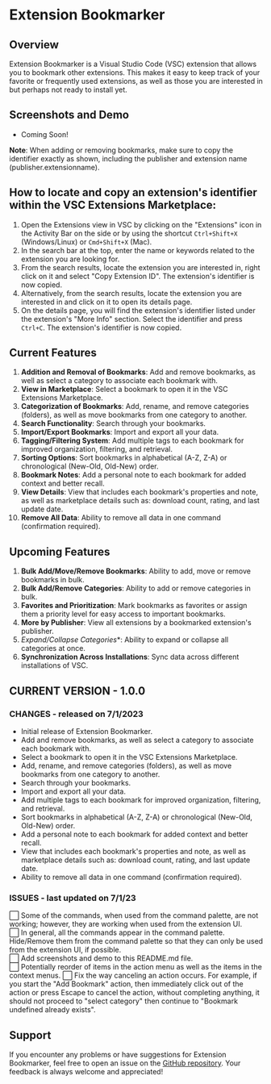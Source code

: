Extension Bookmarker
====================

Overview
--------

Extension Bookmarker is a Visual Studio Code (VSC) extension that allows you to bookmark other extensions. This makes it easy to keep track of your favorite or frequently used extensions, as well as those you are interested in but perhaps not ready to install yet.

Screenshots and Demo
-----------------
- Coming Soon!

**Note**: When adding or removing bookmarks, make sure to copy the identifier exactly as shown, including the publisher and extension name (publisher.extensionname).

How to locate and copy an extension's identifier within the VSC Extensions Marketplace:
-------------------------------------------------------------------------------------------
1. Open the Extensions view in VSC by clicking on the "Extensions" icon in the Activity Bar on the side or by using the shortcut `Ctrl+Shift+X` (Windows/Linux) or `Cmd+Shift+X` (Mac).
2. In the search bar at the top, enter the name or keywords related to the extension you are looking for.
3. From the search results, locate the extension you are interested in, right click on it and select "Copy Extension ID". The extension's identifier is now copied.
3. Alternatively, from the search results, locate the extension you are interested in and click on it to open its details page.
4. On the details page, you will find the extension's identifier listed under the extension's "More Info" section. Select the identifier and press `Ctrl+C`. The extension's identifier is now copied.

Current Features
-----------------
1. **Addition and Removal of Bookmarks**: Add and remove bookmarks, as well as select a category to associate each bookmark with.
2. **View in Marketplace**: Select a bookmark to open it in the VSC Extensions Marketplace.
3. **Categorization of Bookmarks**: Add, rename, and remove categories (folders), as well as move bookmarks from one category to another.
4. **Search Functionality**: Search through your bookmarks.
5. **Import/Export Bookmarks**: Import and export all your data.
6. **Tagging/Filtering System**: Add multiple tags to each bookmark for improved organization, filtering, and retrieval.
7. **Sorting Options**: Sort bookmarks in alphabetical (A-Z, Z-A) or chronological (New-Old, Old-New) order.
8. **Bookmark Notes**: Add a personal note to each bookmark for added context and better recall.
9. **View Details**: View that includes each bookmark's properties and note, as well as marketplace details such as: download count, rating, and last update date.
10. **Remove All Data**: Ability to remove all data in one command (confirmation required).

Upcoming Features
-----------------
1. **Bulk Add/Move/Remove Bookmarks**: Ability to add, move or remove bookmarks in bulk.
2. **Bulk Add/Remove Categories**: Ability to add or remove categories in bulk.
3. **Favorites and Prioritization**: Mark bookmarks as favorites or assign them a priority level for easy access to important bookmarks.
4. **More by Publisher**: View all extensions by a bookmarked extension's publisher.
5. *Expand/Collapse Categories**: Ability to expand or collapse all categories at once.
6. **Synchronization Across Installations**: Sync data across different installations of VSC.

CURRENT VERSION - 1.0.0
-----------------------
### CHANGES - released on 7/1/2023
- Initial release of Extension Bookmarker.
- Add and remove bookmarks, as well as select a category to associate each bookmark with.
- Select a bookmark to open it in the VSC Extensions Marketplace.
- Add, rename, and remove categories (folders), as well as move bookmarks from one category to another.
- Search through your bookmarks.
- Import and export all your data.
- Add multiple tags to each bookmark for improved organization, filtering, and retrieval.
- Sort bookmarks in alphabetical (A-Z, Z-A) or chronological (New-Old, Old-New) order.
- Add a personal note to each bookmark for added context and better recall.
- View that includes each bookmark's properties and note, as well as marketplace details such as: download count, rating, and last update date.
- Ability to remove all data in one command (confirmation required).
### ISSUES - last updated on 7/1/23
⬜ Some of the commands, when used from the command palette, are not working; however, they are working when used from the extension UI.  
⬜ In general, all the commands appear in the command palette. Hide/Remove them from the command palette so that they can only be used from the extension UI, if possible.  
⬜ Add screenshots and demo to this README.md file.  
⬜ Potentially reorder of items in the action menu as well as the items in the context menus.
⬜ Fix the way canceling an action occurs. For example, if you start the "Add Bookmark" action, then immediately click out of the action or press Escape to cancel the action, without completing anything, it should not proceed to "select category" then continue to "Bookmark undefined already exists".

Support
-------
If you encounter any problems or have suggestions for Extension Bookmarker, feel free to open an issue on the [GitHub repository](https://github.com/osxzxso/extension-bookmarker.git). Your feedback is always welcome and appreciated!
